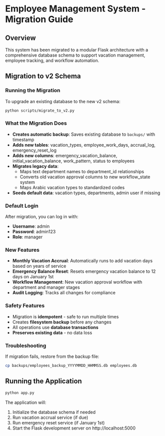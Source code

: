 # Employee Management System - Migration Guide

## Overview
This system has been migrated to a modular Flask architecture with a comprehensive database schema to support vacation management, employee tracking, and workflow automation.

## Migration to v2 Schema

### Running the Migration
To upgrade an existing database to the new v2 schema:

```bash
python scripts/migrate_to_v2.py
```

### What the Migration Does
- **Creates automatic backup**: Saves existing database to `backups/` with timestamp
- **Adds new tables**: vacation_types, employee_work_days, accrual_log, emergency_reset_log
- **Adds new columns**: emergency_vacation_balance, initial_vacation_balance, work_pattern, status to employees
- **Migrates legacy data**: 
  - Maps text department names to department_id relationships
  - Converts old vacation approval columns to new workflow_state system
  - Maps Arabic vacation types to standardized codes
- **Seeds default data**: vacation types, departments, admin user if missing

### Default Login
After migration, you can log in with:
- **Username**: admin
- **Password**: admin123
- **Role**: manager

### New Features
- **Monthly Vacation Accrual**: Automatically runs to add vacation days based on years of service
- **Emergency Balance Reset**: Resets emergency vacation balance to 12 days on January 1st
- **Workflow Management**: New vacation approval workflow with department and manager stages
- **Audit Logging**: Tracks all changes for compliance

### Safety Features
- Migration is **idempotent** - safe to run multiple times
- Creates **filesystem backup** before any changes
- All operations use **database transactions**
- **Preserves existing data** - no data loss

### Troubleshooting
If migration fails, restore from the backup file:
```bash
cp backups/employees_backup_YYYYMMDD_HHMMSS.db employees.db
```

## Running the Application
```bash
python app.py
```

The application will:
1. Initialize the database schema if needed
2. Run vacation accrual service (if due)
3. Run emergency reset service (if January 1st)
4. Start the Flask development server on http://localhost:5000
